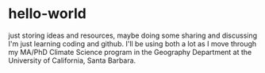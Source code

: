 # hello-world
just storing ideas and resources, maybe doing some sharing and discussing
I'm just learning coding and github. I'll be using both a lot as I move through my MA/PhD Climate Science program in the Geography Department at the University of California, Santa Barbara.
